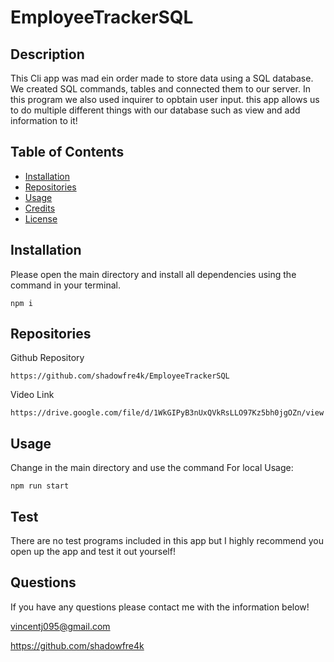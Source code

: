 # EmployeeTrackerSQL

## Description

This Cli app was mad ein order made to store data using a SQL database. We created SQL commands, tables and connected them to our server. In this program we also used inquirer to opbtain user input.
this app allows us to do multiple different things with our database such as view and add information to it!

## Table of Contents

- [Installation](#installation)
- [Repositories](#repositories)
- [Usage](#usage)
- [Credits](#credits)
- [License](#license)

## Installation

Please open the main directory and install all dependencies using the command in your terminal.

    npm i

## Repositories

Github Repository

    https://github.com/shadowfre4k/EmployeeTrackerSQL

Video Link

    https://drive.google.com/file/d/1WkGIPyB3nUxQVkRsLLO97Kz5bh0jgOZn/view

## Usage

Change in the main directory and use the command
For local Usage:

    npm run start

## Test

There are no test programs included in this app but I highly recommend you open up the app and test it out yourself!

## Questions

If you have any questions please contact me with the information below!

vincentj095@gmail.com

https://github.com/shadowfre4k
